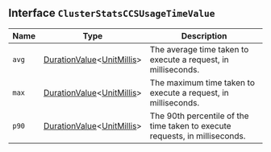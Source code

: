 ## Interface `ClusterStatsCCSUsageTimeValue`

| Name | Type | Description |
| - | - | - |
| `avg` | [DurationValue](./DurationValue.md)<[UnitMillis](./UnitMillis.md)> | The average time taken to execute a request, in milliseconds. |
| `max` | [DurationValue](./DurationValue.md)<[UnitMillis](./UnitMillis.md)> | The maximum time taken to execute a request, in milliseconds. |
| `p90` | [DurationValue](./DurationValue.md)<[UnitMillis](./UnitMillis.md)> | The 90th percentile of the time taken to execute requests, in milliseconds. |
